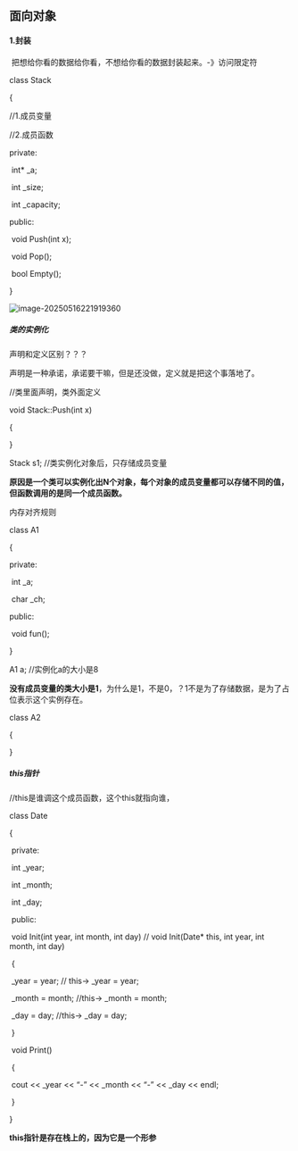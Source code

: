 ## 面向对象

#### 1.封装

​	把想给你看的数据给你看，不想给你看的数据封装起来。-》访问限定符

class Stack

{

//1.成员变量

//2.成员函数

private:

​			int* _a;

​			int _size;

​			int _capacity;



public:

​			void 	Push(int x);

​			void 	Pop();

​			bool 	Empty();

}

![image-20250516221919360](C:\Users\LIYUFENG\AppData\Roaming\Typora\typora-user-images\image-20250516221919360.png)

##### **类的实例化**

声明和定义区别？？？

声明是一种承诺，承诺要干嘛，但是还没做，定义就是把这个事落地了。



//类里面声明，类外面定义

void Stack::Push(int x)

{

}



Stack s1;	//类实例化对象后，只存储成员变量

**原因是一个类可以实例化出N个对象，每个对象的成员变量都可以存储不同的值，但函数调用的是同一个成员函数。**



内存对齐规则

class A1

{

private:

​			int _a;

​			char _ch;

public:

​			void fun();

}

A1 a;	//实例化a的大小是8

**没有成员变量的类大小是1**，为什么是1，不是0，？1不是为了存储数据，是为了占位表示这个实例存在。

class A2

{

}



##### **this指针**

//this是谁调这个成员函数，这个this就指向谁，

class Date

{

​	private:

​				int _year;

​				int _month;

​				int _day;

​	public:

​				void 	Init(int	year,	int	month,	int	day)		//	void 	Init(Date*	this,	int	year,	int	month,	int	day)

​				{

​						_year = year;	// this-> _year = year;

​						_month = month;	//this-> _month = month;

​						_day = day;	//this-> _day = day;

​				}

​				void	Print()

​				{

​						cout	<<	_year	<<	“-”	<<	_month	<<	“-”	<<	_day	<<	endl; 

​				}	

}





**this指针是存在栈上的，因为它是一个形参**